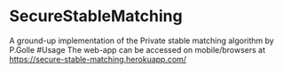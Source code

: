 # SecureStableMatching
A ground-up implementation of the Private stable matching algorithm by P.Golle
#Usage
The web-app can be accessed on mobile/browsers at https://secure-stable-matching.herokuapp.com/
